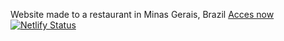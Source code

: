 Website made to a restaurant in Minas Gerais, Brazil
[Acces now](https://tudimdibao.netlify.com)
[![Netlify Status](https://api.netlify.com/api/v1/badges/e685136e-5a77-4d58-84f8-b2af938bfc7e/deploy-status)](https://app.netlify.com/sites/tudimdibao/deploys)
